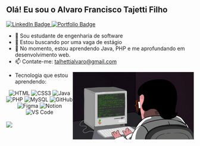 ## Olá! Eu sou o Alvaro Francisco Tajetti Filho
<div id="badges">
<a Target= "_Blank" href = "https://www.linkedin.com/in/alvarotalhetti/">
  <img src="https://img.shields.io/badge/LinkedIn-blue?style=for-the-badge&logoColor=white" alt="LinkedIn Badge"/>
</a>
<a Target="_Blank" href="https://tajetti.github.io/Portfolio/index.html">
  <img src="https://img.shields.io/badge/Portfolio-blue?style=for-the-badge&logo=portfolio&logoColor=white" alt="Portfolio Badge"/>
</a>
</div>

- 📕 Sou estudante de engenharia de software
- 🔭 Estou buscando por uma vaga de estágio
- 🌱 No momento, estou aprendendo Java, PHP e me aprofundando em desenvolvimento web.
- 📫 Contate-me: talhettialvaro@gmail.com
<img src="Imagens/giphy.gif" width = "325px" align="right">

- Tecnologia que estou aprendendo:
<div align="center">
    <img src="https://skillicons.dev/icons?i=html&theme=dark" alt="HTML" width="40" height="40"/>
    <img src="https://skillicons.dev/icons?i=css&theme=dark" alt="CSS3" width="40" height="40"/>
    <img src="https://skillicons.dev/icons?i=java&theme=dark" alt="Java" width="40" height="40"/>
    <img src="https://skillicons.dev/icons?i=php&theme=dark" alt="PHP" width="40" height="40"/>
    <img src="https://skillicons.dev/icons?i=mysql&theme=dark" alt="MySQL" width="40" height="40"/>
    <img src="https://skillicons.dev/icons?i=github&theme=dark" alt="GitHub" width="40" height="40"/>
    <img src="https://skillicons.dev/icons?i=figma&theme=dark" alt="Figma" width="40" height="40"/>
    <img src="https://skillicons.dev/icons?i=notion&theme=dark" alt="Notion" width="40" height="40"/>
    <img src="https://skillicons.dev/icons?i=vscode&theme=dark" alt="VS Code" width="40" height="40"/>
</div>
<br>
<div>
  <picture>
    <source
      srcset="https://github-readme-stats.vercel.app/api?username=Tajetti&show_icons=true&theme=dark"
      media="(prefers-color-scheme: dark)"
    />
    <source
      srcset="https://github-readme-stats.vercel.app/api?username=Tajetti&show_icons=true"
      media="(prefers-color-scheme: light), (prefers-color-scheme: no-preference)"
    />
    <img src="https://github-readme-stats.vercel.app/api?username=Tajetti&show_icons=true" />
  </picture>
</div>

